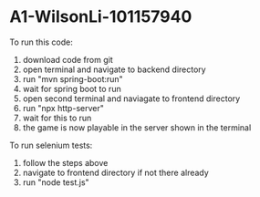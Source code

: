 # A1-WilsonLi-101157940

To run this code:
1. download code from git
2. open terminal and navigate to backend directory
3. run "mvn spring-boot:run"
4. wait for spring boot to run
5. open second terminal and naviagate to frontend directory
6. run "npx http-server"
7. wait for this to run
8. the game is now playable in the server shown in the terminal

To run selenium tests:
1. follow the steps above
2. navigate to frontend directory if not there already
3. run "node test.js"
